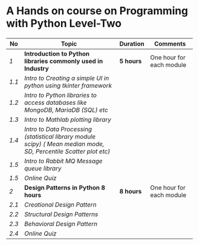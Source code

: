#  A Hands on course on Programming with Python Level-Two
### 

|**No** | **Topic**         |**Duration** | **Comments**|
|------ | ----------------- |-------------|-------------|
|   *1* | **Introduction to Python libraries commonly used in Industry** | **5 hours** | One hour for each module|
|   *1.1* | *Intro to Creating a simple UI in python using tkinter framework*            | | |
|   *1.2* | *Intro to Python libraries to access databases like MongoDB, MariaDB (SQL) etc*            | | |
|   *1.3* | *Intro to Mathlab plotting library*            | | |
|   *1.4* | *Intro to Data Processing (statistical library module scipy) ( Mean median mode, SD, Percentile  Scatter plot etc)*            | | |
|   *1.5* | *Intro to Rabbit MQ Message queue library*            | | |
|   *1.5* | *Online Quiz*            | | |
|   *2* | **Design Patterns in Python 8 hours** | **8 hours** | One hour for each module|
|   *2.1* | *Creational Design Pattern*            | | |
|   *2.2* | *Structural Design Patterns*            | | |
|   *2.3* | *Behavioral Design Pattern*            | | |
|   *2.4* | *Online Quiz*            | | |
